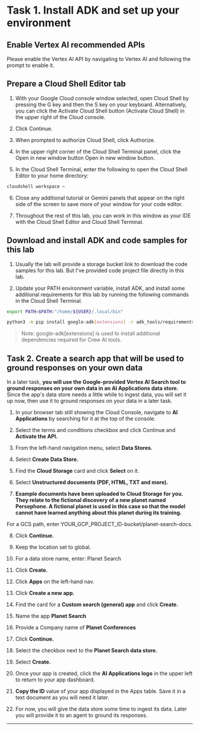 # Task 1. Install ADK and set up your environment

## Enable Vertex AI recommended APIs

Please enable the Vertex AI API by navigating to Vertex AI and following the prompt to enable it.

## Prepare a Cloud Shell Editor tab

1. With your Google Cloud console window selected, open Cloud Shell by pressing the G key and then the S key on your keyboard. Alternatively, you can click the Activate Cloud Shell button (Activate Cloud Shell) in the upper right of the Cloud console.

2. Click Continue.

3. When prompted to authorize Cloud Shell, click Authorize.

4. In the upper right corner of the Cloud Shell Terminal panel, click the Open in new window button Open in new window button.

5. In the Cloud Shell Terminal, enter the following to open the Cloud Shell Editor to your home directory:

```bash
cloudshell workspace ~
```

6. Close any additional tutorial or Gemini panels that appear on the right side of the screen to save more of your window for your code editor.

7. Throughout the rest of this lab, you can work in this window as your IDE with the Cloud Shell Editor and Cloud Shell Terminal.

## Download and install ADK and code samples for this lab

1. Usually the lab will provide a storage bucket link to download the code samples for this lab. But I've provided code project file directly in this lab.

2. Update your PATH environment variable, install ADK, and install some additional requirements for this lab by running the following commands in the Cloud Shell Terminal.

```bash
export PATH=$PATH:"/home/${USER}/.local/bin"
```

```bash
python3 -m pip install google-adk[extensions] -r adk_tools/requirements.txt
```

> Note: google-adk[extensions] is used to install additional dependencies required for Crew AI tools.


## Task 2. Create a search app that will be used to ground responses on your own data

In a later task, __you will use the Google-provided Vertex AI Search tool to ground responses on your own data in an AI Applications data store.__ Since the app's data store needs a little while to ingest data, you will set it up now, then use it to ground responses on your data in a later task.

1. In your browser tab still showing the Cloud Console, navigate to __AI Applications__ by searching for it at the top of the console.

2. Select the terms and conditions checkbox and click Continue and __Activate the API.__

3. From the left-hand navigation menu, select __Data Stores.__

4. Select __Create Data Store.__

5. Find the __Cloud Storage__ card and click __Select__ on it.

6. Select __Unstructured documents (PDF, HTML, TXT and more).__

7. __Example documents have been uploaded to Cloud Storage for you. They relate to the fictional discovery of a new planet named Persephone. A fictional planet is used in this case so that the model cannot have learned anything about this planet during its training.__

For a GCS path, enter YOUR_GCP_PROJECT_ID-bucket/planet-search-docs.

8. Click __Continue.__

9. Keep the location set to global.

10. For a data store name, enter: Planet Search

11. Click __Create.__

12. Click __Apps__ on the left-hand nav.

13. Click __Create a new app.__

14. Find the card for a __Custom search (general) app__ and click __Create.__

15. Name the app __Planet Search__

16. Provide a Company name of __Planet Conferences__

17. Click __Continue.__

18. Select the checkbox next to the __Planet Search data store.__

19. Select __Create.__

20. Once your app is created, click the __AI Applications logo__ in the upper left to return to your app dashboard.

21. __Copy the ID__ value of your app displayed in the Apps table. Save it in a text document as you will need it later.

22. For now, you will give the data store some time to ingest its data. Later you will provide it to an agent to ground its responses.

<hr>
